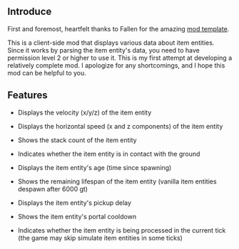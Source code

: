 ## Introduce

First and foremost, heartfelt thanks to Fallen for the amazing [mod template](https://github.com/Fallen-Breath/fabric-mod-template).

This is a client-side mod that displays various data about item entities. Since it works by parsing the item entity's data, you need to have permission level 2 or higher to use it.
This is my first attempt at developing a relatively complete mod. I apologize for any shortcomings, and I hope this mod can be helpful to you.

## Features

- Displays the velocity (x/y/z) of the item entity

- Displays the horizontal speed (x and z components) of the item entity

- Shows the stack count of the item entity

- Indicates whether the item entity is in contact with the ground

- Displays the item entity's age (time since spawning)

- Shows the remaining lifespan of the item entity (vanilla item entities despawn after 6000 gt)

- Displays the item entity's pickup delay

- Shows the item entity's portal cooldown

- Indicates whether the item entity is being processed in the current tick (the game may skip simulate item entities in some ticks)